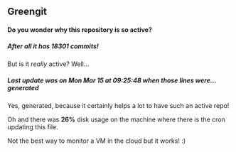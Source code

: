 ## Greengit

#### Do you wonder why this repository is so active?

##### After all it has 18301 commits!

But is it *really* active? Well...

##### Last update was on Mon Mar 15 at 09:25:48 when those lines were... generated

Yes, generated, because it certainly helps a lot to have such an active repo!

Oh and there was **26%** disk usage on the machine
where there is the cron updating this file.

Not the best way to monitor a VM in the cloud but it works! :)

